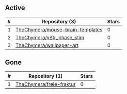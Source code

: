 ## Active
| # | Repository (3) | Stars |
| --- | --- | --- |
| 1 | [TheChymera/mouse-brain-templates](https://gin.g-node.org/TheChymera/mouse-brain-templates) | 0 |
| 2 | [TheChymera/vStr_phase_stim](https://gin.g-node.org/TheChymera/vStr_phase_stim) | 0 |
| 3 | [TheChymera/wallpaper-art](https://gin.g-node.org/TheChymera/wallpaper-art) | 0 |

## Gone
| # | Repository (1) | Stars |
| --- | --- | --- |
| 1 | [TheChymera/freie-fraktur](https://gin.g-node.org/TheChymera/freie-fraktur) | 0 |
